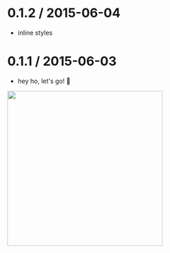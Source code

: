 # 0.1.2 / 2015-06-04

- inline styles

# 0.1.1 / 2015-06-03

- hey ho, let's go! 🎸

<img src="https://raw.githubusercontent.com/soundblogs/embed-soundplayer-widget/master/example/screenshots/glass-candy-widget.png" width="350" />
